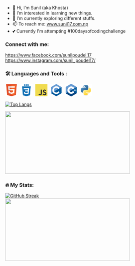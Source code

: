 - 👋 Hi, I’m Sunil (aka Khosta)
- 👀 I’m interested in learning new things.
- 🌱 I’m currently exploring different stuffs.
- 📫 To reach me: www.sunil17.com.np
- 💕 Currently I'm attempting #100daysofcodingchallenge
### Connect with me: 
https://www.facebook.com/sunilpoudel.17
https://www.instagram.com/sunil_poudel17/
<!---
Khostaa/Khostaa is a ✨ special ✨ repository because its `README.md` (this file) appears on your GitHub profile.
You can click the Preview link to take a look at your changes.
--->
### :hammer_and_wrench: Languages and Tools :
<div>
 <img src="https://github.com/devicons/devicon/blob/master/icons/html5/html5-original.svg" title="HTML5" alt="HTML" width="40" height="40"/>&nbsp;
 <img src="https://github.com/devicons/devicon/blob/master/icons/css3/css3-plain-wordmark.svg"  title="CSS3" alt="CSS" width="40" height="40"/>&nbsp; 
 <img src="https://github.com/devicons/devicon/blob/master/icons/javascript/javascript-original.svg" title="JavaScript" alt="JavaScript" width="40" height="40"/>&nbsp;
 <img src="https://github.com/devicons/devicon/blob/master/icons/c/c-original.svg"  title="C" alt="C" width="40" height="40"/>&nbsp; 
 <img src="https://github.com/devicons/devicon/blob/master/icons/cplusplus/cplusplus-original.svg"  title="C++" alt="C++" width="40" height="40"/>&nbsp; 
 <img src="https://github.com/devicons/devicon/blob/master/icons/python/python-original.svg"  title="Python" alt="Python" width="40" height="40"/>&nbsp; 
</div>




[![Top Langs](https://github-readme-stats.vercel.app/api/top-langs/?username=Khostaa&layout=compact&theme=vision-friendly-dark)](https://github.com/anuraghazra/github-readme-stats)

<img src="https://github-readme-stats.vercel.app/api?username=Khostaa&show_icons=true&theme=gruvbox" width="400" height="200">

### :fire: My Stats:







[![GitHub Streak](https://github-readme-streak-stats.herokuapp.com?user=Khostaa&theme=dark&date_format=M%20j%5B%2C%20Y%5D)](https://git.io/streak-stats)
<img src="https://github-readme-stats.vercel.app/api?username=Khostaa&show_icons=true&theme=gruvbox" width="400" height="200">
